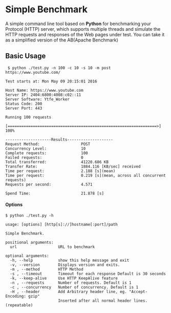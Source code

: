 # Simple Benchmark
A simple command line tool based on **Python** for benchmarking your Protocol (HTTP) server,
which supports multiple threads and simulate the HTTP requests and responses of the Web pages under test.
You can take it as a simplified version of the AB(Apache Benchmark)

## Basic Usage
```
 $ python ./test.py -n 100 -c 10 -s 10 -m post https://www.youtube.com/
```
```
Test starts at: Mon May 09 20:15:01 2016

Host Name: https://www.youtube.com
Server IP: 2404:6800:4008:c02::11
Server Software: Ytfe_Worker
Status Code: 200
Server Port: 443

Running 100 requests

[=================================================================>] 100%

--------------------Results--------------------
Request Method:                  POST
Concurrency Level:               10
Complete requests:               100
Failed requests:                 0
Total transferred:               41220.686 KB
Transfer Rate:                   1884.116 [KB/sec] received
Time per request:                2.188 [s](mean)
Time per request:                0.219 [s](mean, across all concurrent requests)
Requests per second:             4.571

Spend Time:                      21.878 [s]
```

#### Options
```
$ python ./test.py -h
```

```
usage: [options] [http[s]://]hostname[:port]/path

Simple Benchmark.

positional arguments:
  url                  URL to benchmark

optional arguments:
  -h, --help           show this help message and exit
  -v, --version        Displays version and exits.
  -m , --method        HTTP Method
  -s , --timeout       Timeout for each response Default is 30 seconds
  -k, --keep-alive     Use HTTP KeepAlive feature
  -n , --requests      Number of requests. Default is 1
  -c , --concurrency   Number of concurrency. Default is 1
  -H , --header        Add Arbitrary header line, eg. "Accept-Encoding: gzip"
                       Inserted after all normal header lines. (repeatable)
```
